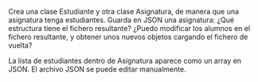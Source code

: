 
Crea una clase Estudiante y otra clase Asignatura, de manera que una asignatura tenga
estudiantes. Guarda en JSON una asignatura: ¿Qué estructura tiene el fichero resultante? ¿Puedo modificar
los alumnos en el fichero resultante, y obtener unos nuevos objetos cargando el fichero de vuelta?


La lista de estudiantes dentro de Asignatura aparece como un array en JSON. El archivo JSON se puede editar manualmente.